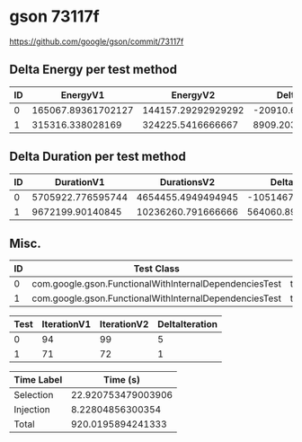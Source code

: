 # gson 73117f


https://github.com/google/gson/commit/73117f



## Delta Energy per test method


| ID | EnergyV1 | EnergyV2 | DeltaEnergy | σV1 | σV2 |
| --- | --- | --- | --- | --- | --- |
| 0 | 165067.89361702127 | 144157.29292929292 | -20910.60068772835 | 364389.6389141847 | 359486.53395215573 |
| 1 | 315316.338028169 | 324225.5416666667 | 8909.203638497682 | 549321.8890117735 | 545243.7012380828 |

## Delta Duration per test method


| ID | DurationV1 | DurationsV2 | DeltaDuration |
| --- | --- | --- | --- |
| 0 | 5705922.776595744 | 4654455.4949494945 | -1051467.2816462498 |
| 1 | 9672199.90140845 | 10236260.791666666 | 564060.8902582154 |

## Misc.

| ID | Test Class | Test Method |
| --- | --- | --- |
| 0 | com.google.gson.FunctionalWithInternalDependenciesTest | testAnonymousLocalClassesSerialization |
| 1 | com.google.gson.FunctionalWithInternalDependenciesTest | testPrettyPrintListOfPrimitiveArrays |




| Test | IterationV1 | IterationV2 | DeltaIteration |
| --- | --- | --- | --- |
| 0 | 94 | 99 | 5 |
| 1 | 71 | 72 | 1 |



| Time Label | Time (s) |
| --- | --- |
| Selection | 22.920753479003906 |
| Injection | 8.22804856300354 |
| Total | 920.0195894241333 |


